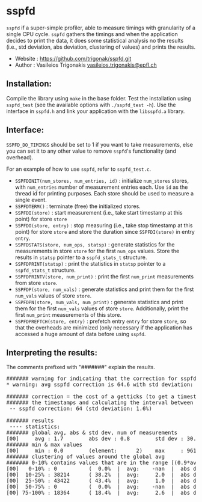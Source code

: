 sspfd
=====

`sspfd` if a super-simple profiler, able to measure timings with granularity of a single CPU cycle. `sspfd` gathers the timings and when the application decides to print the data, it does some statistical analysis no the results (i.e., std deviation, abs deviation, clustering of values) and prints the results.  

* Website             : https://github.com/trigonak/sspfd.git
* Author              : Vasileios Trigonakis <vasileios.trigonakis@epfl.ch>

Installation:
-------------

Compile the library using `make` in the base folder.
Test the installation using `sspfd_test` (see the available options with `./sspfd_test -h`).
Use the interface in `sspfd.h` and link your application with the `libsspfd.a` library.

Interface:
----------

`SSPFD_DO_TIMINGS` should be set to 1 if you want to take measurements, else you can set it to any other value to remove `sspfd`'s functionality (and overhead).

For an example of how to use `sspfd`, refer to `sspfd_test.c`.

* `SSPFDINIT(num_stores, num_entries, id)` : initialize `num_stores` stores, with `num_entries` number of measurement entries each. Use `id` as the thread id for printing purposes. Each store should be used to measure a single event.
* `SSPFDTERM()` : terminate (free) the initialized stores.
* `SSPFDI(store)` : start measurement (i.e., take start timestamp at this point) for store `store`
* `SSPFDO(store, entry)` : stop measuring (i.e., take stop timestamp at this point) for store `store` and store the duration since `SSPFDI(store)` in entry `entry`. 
* `SSPFDSTATS(store, num_ops, statsp)` : generate statistics for the measurements in store `store` for the first `num_ops` values. Store the results in `statsp` pointer to a `sspfd_stats_t` structure. 
* `SSPFDPRINT(statsp)` : print the statistics in `statsp` pointer to a `sspfd_stats_t` structure. 
* `SSPFDPRINTV(store, num_print)` : print the first `num_print` measurements from store `store`.
* `SSPFDP(store, num_vals)` : generate statistics and print them for the first `num_vals` values of store `store`.
* `SSPFDPN(store, num_vals, num_print)` : generate statistics and print them for the first `num_vals` values of store `store`. Additionally, print the first `num_print` measurements of this store.
* `SSPFDPREFTCH(store, entry)` : prefetch entry `entry` for store `store`, so that the overheads are minimized (only necessary if the application has accessed a huge amount of data before using `sspfd`.

Interpreting the results:
-------------------------

The comments prefixed with "#######" explain the results.

<pre>
####### warning for indicating that the correction for sspfd was not stable
* warning: avg sspfd correction is 64.6 with std deviation: 47.4%. Recalculating.

####### correction = the cost of a getticks (to get a timestamp) + the cost of storing
####### the timestamps and calculating the interval between two timestamps
 -- sspfd correction: 64 (std deviation: 1.6%)

####### results
 ---- statistics:
####### global avg, abs & std dev, num of measurements
[00]     avg : 1.7        abs dev : 0.8        std dev : 30.4       num     : 100000
####### min & max values
[00]     min : 0.0        (element:      2)    max     : 9614.0     (element:  92787)
####### clustering of values around the global avg
####### 0-10% contains values that are in the range [(0.9*avg)..(1.1*avg)]
[00]   0-10% : 0          (  0.0%  |  avg:    -nan  |  abs dev:   -nan  |  std dev:   -nan =  -nan%)
[00]  10-25% : 38214      ( 38.2%  |  avg:     2.0  |  abs dev:    0.0  |  std dev:    0.0 =   0.0%)
[00]  25-50% : 43422      ( 43.4%  |  avg:     1.0  |  abs dev:    0.0  |  std dev:    0.0 =   0.0%)
[00]  50-75% : 0          (  0.0%  |  avg:    -nan  |  abs dev:   -nan  |  std dev:   -nan =  -nan%)
[00] 75-100% : 18364      ( 18.4%  |  avg:     2.6  |  abs dev:    1.7  |  std dev:   71.0 = 2741.5%)
</pre>
